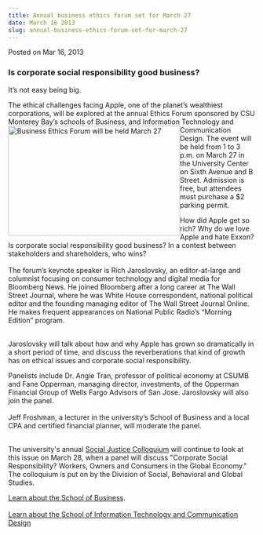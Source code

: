 ```yaml
---
title: Annual business ethics forum set for March 27
date: March 16 2013
slug: annual-business-ethics-forum-set-for-march-27
---
```


 



<span class="date">Posted on Mar 16, 2013    </span>
<h3>Is corporate social responsibility good business?</h3>
<p>It&#x2019;s not easy being big.</p>
<p>The ethical challenges facing Apple, one of the planet&#x2019;s
wealthiest corporations, will be explored at the annual Ethics
Forum sponsored by CSU Monterey Bay&#x2019;s schools of Business, and
Information&#xA0;<img alt="Business Ethics Forum will be held March 27" src="https://news.csumb.edu/sites/default/files/65/attachments/news/images/business-ethics.jpg" style="float:left; width:350px; height:224px">Technology and
Communication Design. The event will be held from 1 to 3 p.m. on
March 27 in the University Center on Sixth Avenue and B Street.
Admission is free, but attendees must purchase a $2 parking
permit.</img></p>
<p>How did Apple get so rich? Why do we love Apple and hate Exxon?
Is corporate social responsibility good business? In a contest
between stakeholders and shareholders, who wins?<br>
<br>
The forum&#x2019;s keynote speaker is Rich Jaroslovsky, an editor-at-large
and columnist focusing on consumer technology and digital media for
Bloomberg News. He joined Bloomberg after a long career at The Wall
Street Journal, where he was White House correspondent, national
political editor and the founding managing editor of The Wall
Street Journal Online. He makes frequent appearances on National
Public Radio&#x2019;s &#x201C;Morning Edition&#x201D; program.</br></br></p>
<p>Jaroslovsky will talk about how and why Apple has grown so
dramatically in a short period of time, and discuss the
reverberations that kind of growth has on ethical issues and
corporate social responsibility.</p>
<p>Panelists include Dr. Angie Tran, professor of political economy
at CSUMB and Fane Opperman, managing director, investments, of the
Opperman Financial Group of Wells Fargo Advisors of San Jose.
Jaroslovsky will also join the panel.<br>
<br>
Jeff Froshman, a lecturer in the university&#x2019;s School of Business
and a local CPA and certified financial planner, will moderate the
panel.</br></br></p>
<p>The university&apos;s annual <a href="../16/social-justice-colloquium-looks-corporate-social-responsibility.html" rel="nofollow">Social Justice Colloquium</a> will continue to look
at this issue on March 28, when a panel will discuss &quot;Corporate
Social Responsibility? Workers, Owners and Consumers in the Global
Economy.&quot; The colloquium is put on by the Division of Social,
Behavioral and Global Studies.</p>
<p><a href="https://csumb.edu/business" rel="nofollow">Learn about
the School of Business</a>.<br>
<br>
<a href="https://itcd.csumb.edu/" rel="nofollow">Learn about the
School of Information Technology and Communication Design</a><br>
<br>
<br>
&#xA0;</br></br></br></br></br></p>





 
